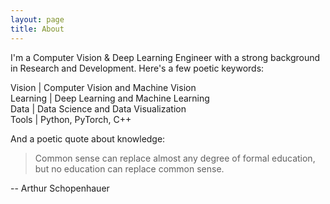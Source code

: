 ```yaml
---
layout: page
title: About
---
```


I'm a Computer Vision & Deep Learning Engineer with a strong background in Research and Development. 
Here's a few poetic keywords:

Vision \| Computer Vision and Machine Vision<br/>
Learning \| Deep Learning and Machine Learning<br/>
Data \| Data Science and Data Visualization<br/>
Tools \| Python, PyTorch, C++<br/>

And a poetic quote about knowledge:
> Common sense can replace almost any degree of formal education, but no education can replace common sense.<br/>
<!--- Natürlicher Verstand kann fast jeden Grad von Bildung ersetzen, aber keine Bildung den natürlichen Verstand.<br/> -->
-- Arthur Schopenhauer 
